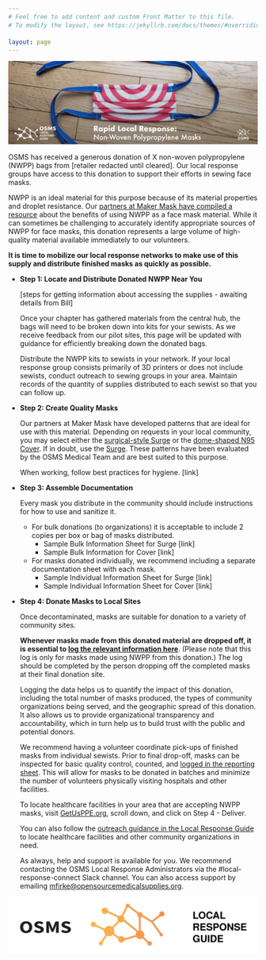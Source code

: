 ```yaml
---
# Feel free to add content and custom Front Matter to this file.
# To modify the layout, see https://jekyllrb.com/docs/themes/#overriding-theme-defaults

layout: page
---
```


![home/lrg-header-1-01.png](home/lrg-header-1-01.png)

OSMS has received a generous donation of X non-woven polypropylene (NWPP) bags from [retailer redacted until cleared]. Our local response groups have access to this donation to support their efforts in sewing face masks. 

NWPP is an ideal material for this purpose because of its material properties and droplet resistance. Our [partners at Maker Mask have compiled a resource](https://makermask.org/the-big-four-criteria-for-community-mask-materials/) about the benefits of using NWPP as a face mask material. While it can sometimes be challenging to accurately identify appropriate sources of NWPP for face masks, this donation represents a large volume of high-quality material available immediately to our volunteers.

**It is time to mobilize our local response networks to make use of this supply and distribute finished masks as quickly as possible.**

- **Step 1: Locate and Distribute Donated NWPP Near You**

    [steps for getting information about accessing the supplies - awaiting details from Bill] 

    Once your chapter has gathered materials from the central hub, the bags will need to be broken down into kits for your sewists. As we receive feedback from our pilot sites, this page will be updated with guidance for efficiently breaking down the donated bags. 

    Distribute the NWPP kits to sewists in your network. If your local response group consists primarily of 3D printers or does not include sewists, conduct outreach to sewing groups in your area. Maintain records of the quantity of supplies distributed to each sewist so that you can follow up. 

- **Step 2: Create Quality Masks**

    Our partners at Maker Mask have developed patterns that are ideal for use with this material. Depending on requests in your local community, you may select either the [surgical-style Surge](https://makermask.org/masks/surge/) or the [dome-shaped N95 Cover](https://makermask.org/masks/cover/). If in doubt, use the [Surge](https://makermask.org/masks/surge/). These patterns have been evaluated by the OSMS Medical Team and are best suited to this purpose.  

    When working, follow best practices for hygiene. [link]

- **Step 3: Assemble Documentation**

    Every mask you distribute in the community should include instructions for how to use and sanitize it. 

    - For bulk donations (to organizations) it is acceptable to include 2 copies per box or bag of masks distributed.
        - Sample Bulk Information Sheet for Surge [link]
        - Sample Bulk Information for Cover [link]
    - For masks donated individually, we recommend including a separate documentation sheet with each mask.
        - Sample Individual Information Sheet for Surge [link]
        - Sample Individual Information Sheet for Cover [link]

- **Step 4: Donate Masks to Local Sites**

    Once decontaminated, masks are suitable for donation to a variety of community sites. 

    **Whenever masks made from this donated material are dropped off, it is essential to [log the relevant information here](https://docs.google.com/forms/d/e/1FAIpQLSfDOj0qfWDNrGgOVyBtH7E6dc3qPwCKRT9j_wk7UjIutqtTAg/viewform?usp=sf_link)**. (Please note that this log is only for masks made using NWPP from this donation.) The log should be completed by the person dropping off the completed masks at their final donation site. 

    Logging the data helps us to quantify the impact of this donation, including the total number of masks produced, the types of community organizations being served, and the geographic spread of this donation. It also allows us to provide organizational transparency and accountability, which in turn help us to build trust with the public and potential donors.

    We recommend having a volunteer coordinate pick-ups of finished masks from individual sewists. Prior to final drop-off, masks can be inspected for basic quality control, counted, and [logged in the reporting sheet](https://docs.google.com/forms/d/e/1FAIpQLSfDOj0qfWDNrGgOVyBtH7E6dc3qPwCKRT9j_wk7UjIutqtTAg/viewform). This will allow for masks to be donated in batches and minimize the number of volunteers physically visiting hospitals and other facilities. 

    To locate healthcare facilities in your area that are accepting NWPP masks, visit [GetUsPPE.org](https://getusppe.org/makers/), scroll down, and click on Step 4 - Deliver. 

    You can also follow the [outreach guidance in the Local Response Guide](https://public.boxcloud.com/api/2.0/internal_files/641456832119/versions/691898898491/representations/pdf/content/?access_token=1!DmialykcRIpOk7EHAYK0JlmqVOwLCysBbiT2rGvtNEv8yNMELyF7bCFcpso_Ipo7FcggRJsUmOv7uKddUHYjiU06a_8DoLz8bYPfvf-ckZv6DCsDEaZGCZzeSR7dLsXHAqUBBR8sDLIxd3MXV422Re-KMCwHS5J2GKye7W9SiuO-FCwNWmA2WYgufH-lFmXVHU9mzL6HEeLG9cQQSRp5SZEcH3B96l-S8gv9nOGW4Tfg8FFEHHp-pZ4IrGWF3pDAP-A30nqKGq-v3W8UGlzQ9ttMSRgU9OMNEWTV8KwSZOF9CH95CDmarTihxbtNx4YYb0X63AuZ77rpssIIumDL39wL730Uu1EiufUF1pgLP_Ai3Scimu5p2-MzAJUB5rGHA5VyY4OGwv8dt94vnFufprsl1qIM2UgIQpHFwurG7_2OGodKXy6HXx_24Y48mhGqCwETiqZm-0LkcD67PBSAYr_iPttaIhyUINP7o09JLqVIYTkTF0aT40mJR-nNWjUnay6oxllq_x8lWeXLTA6eg2WzepSuDNYIHjvjAOJ8yFrZT3zjMSBiUX7Kj4rfcJo.&shared_link=https%3A%2F%2Foscms.app.box.com%2Fs%2Fzh0aynd8hflxkfdaucs14ifs05z8d8dn&box_client_name=box-content-preview&box_client_version=2.37.0#%5B%7B%22num%22%3A34%2C%22gen%22%3A0%7D%2C%7B%22name%22%3A%22XYZ%22%7D%2C69%2C506%2C0%5D) to locate healthcare facilities and other community organizations in need.  

     

    As always, help and support is available for you. We recommend contacting the OSMS Local Response Administrators via the #local-response-connect Slack channel. You can also access support by emailing mfirke@opensourcemedicalsupplies.org. 

![home/osms-logos_OSMS_LRG_WIDE.svg](home/osms-logos_OSMS_LRG_WIDE.svg)


